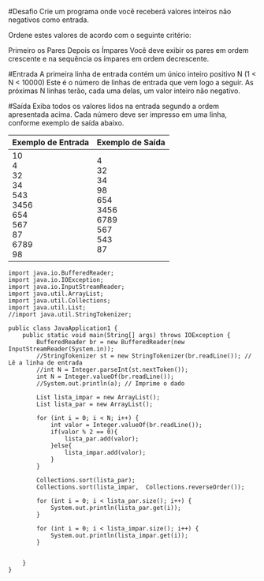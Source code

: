 #Desafio
Crie um programa onde você receberá valores inteiros não negativos como entrada.

Ordene estes valores de acordo com o seguinte critério:

Primeiro os Pares
Depois os Ímpares
Você deve exibir os pares em ordem crescente e na sequência os ímpares em ordem decrescente.

#Entrada
A primeira linha de entrada contém um único inteiro positivo N (1 < N < 10000) Este é o número de linhas de entrada que vem logo a seguir. As próximas N linhas terão, cada uma delas, um valor inteiro não negativo.

#Saída
Exiba todos os valores lidos na entrada segundo a ordem apresentada acima. Cada número deve ser impresso em uma linha, conforme exemplo de saída abaixo.

 
Exemplo de Entrada	|Exemplo de Saída
---|---
10<br>4<br>32<br>34<br>543<br>3456<br>654<br>567<br>87<br>6789<br>98<br> | 4<br>32<br>34<br>98<br>654<br>3456<br>6789<br>567<br>543<br>87<br>


````
import java.io.BufferedReader;
import java.io.IOException;
import java.io.InputStreamReader;
import java.util.ArrayList;
import java.util.Collections;
import java.util.List;
//import java.util.StringTokenizer;

public class JavaApplication1 {
    public static void main(String[] args) throws IOException {
        BufferedReader br = new BufferedReader(new InputStreamReader(System.in));        
        //StringTokenizer st = new StringTokenizer(br.readLine()); // Lê a linha de entrada
        //int N = Integer.parseInt(st.nextToken());
        int N = Integer.valueOf(br.readLine());
        //System.out.println(a); // Imprime o dado  
  
        List lista_impar = new ArrayList();
        List lista_par = new ArrayList();
        
        for (int i = 0; i < N; i++) {
            int valor = Integer.valueOf(br.readLine());
            if(valor % 2 == 0){
                lista_par.add(valor);
            }else{
                lista_impar.add(valor);
            } 
        } 
        
        Collections.sort(lista_par);        
        Collections.sort(lista_impar,  Collections.reverseOrder()); 

        for (int i = 0; i < lista_par.size(); i++) {
            System.out.println(lista_par.get(i));
        }
        
        for (int i = 0; i < lista_impar.size(); i++) {
            System.out.println(lista_impar.get(i));
        }
        
        
    }    
}

````
